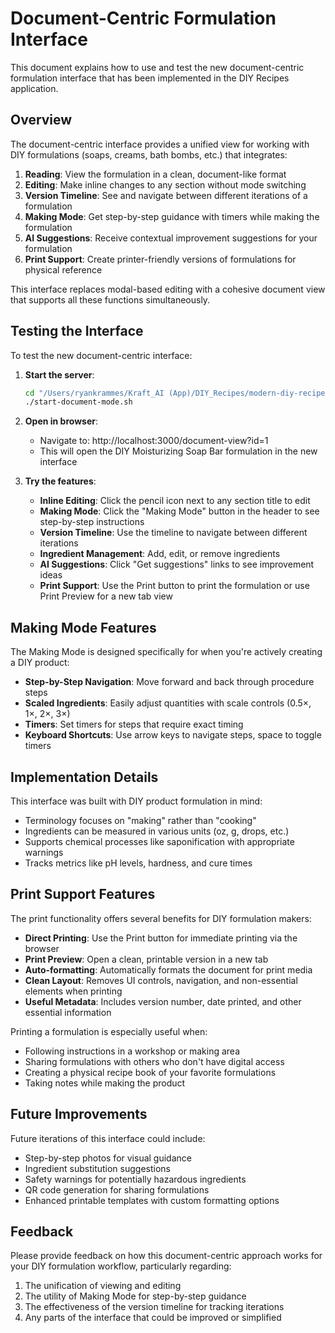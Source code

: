 # Document-Centric Formulation Interface

This document explains how to use and test the new document-centric formulation interface that has been implemented in the DIY Recipes application.

## Overview

The document-centric interface provides a unified view for working with DIY formulations (soaps, creams, bath bombs, etc.) that integrates:

1. **Reading**: View the formulation in a clean, document-like format
2. **Editing**: Make inline changes to any section without mode switching
3. **Version Timeline**: See and navigate between different iterations of a formulation
4. **Making Mode**: Get step-by-step guidance with timers while making the formulation
5. **AI Suggestions**: Receive contextual improvement suggestions for your formulation
6. **Print Support**: Create printer-friendly versions of formulations for physical reference

This interface replaces modal-based editing with a cohesive document view that supports all these functions simultaneously.

## Testing the Interface

To test the new document-centric interface:

1. **Start the server**:
   ```bash
   cd "/Users/ryankrammes/Kraft_AI (App)/DIY_Recipes/modern-diy-recipes"
   ./start-document-mode.sh
   ```

2. **Open in browser**:
   - Navigate to: http://localhost:3000/document-view?id=1
   - This will open the DIY Moisturizing Soap Bar formulation in the new interface

3. **Try the features**:
   - **Inline Editing**: Click the pencil icon next to any section title to edit
   - **Making Mode**: Click the "Making Mode" button in the header to see step-by-step instructions
   - **Version Timeline**: Use the timeline to navigate between different iterations
   - **Ingredient Management**: Add, edit, or remove ingredients
   - **AI Suggestions**: Click "Get suggestions" links to see improvement ideas
   - **Print Support**: Use the Print button to print the formulation or use Print Preview for a new tab view

## Making Mode Features

The Making Mode is designed specifically for when you're actively creating a DIY product:

- **Step-by-Step Navigation**: Move forward and back through procedure steps
- **Scaled Ingredients**: Easily adjust quantities with scale controls (0.5×, 1×, 2×, 3×)
- **Timers**: Set timers for steps that require exact timing
- **Keyboard Shortcuts**: Use arrow keys to navigate steps, space to toggle timers

## Implementation Details

This interface was built with DIY product formulation in mind:

- Terminology focuses on "making" rather than "cooking"
- Ingredients can be measured in various units (oz, g, drops, etc.)
- Supports chemical processes like saponification with appropriate warnings
- Tracks metrics like pH levels, hardness, and cure times

## Print Support Features

The print functionality offers several benefits for DIY formulation makers:

- **Direct Printing**: Use the Print button for immediate printing via the browser
- **Print Preview**: Open a clean, printable version in a new tab
- **Auto-formatting**: Automatically formats the document for print media
- **Clean Layout**: Removes UI controls, navigation, and non-essential elements when printing
- **Useful Metadata**: Includes version number, date printed, and other essential information

Printing a formulation is especially useful when:
- Following instructions in a workshop or making area
- Sharing formulations with others who don't have digital access
- Creating a physical recipe book of your favorite formulations
- Taking notes while making the product

## Future Improvements

Future iterations of this interface could include:

- Step-by-step photos for visual guidance
- Ingredient substitution suggestions
- Safety warnings for potentially hazardous ingredients
- QR code generation for sharing formulations
- Enhanced printable templates with custom formatting options

## Feedback

Please provide feedback on how this document-centric approach works for your DIY formulation workflow, particularly regarding:

1. The unification of viewing and editing
2. The utility of Making Mode for step-by-step guidance
3. The effectiveness of the version timeline for tracking iterations
4. Any parts of the interface that could be improved or simplified